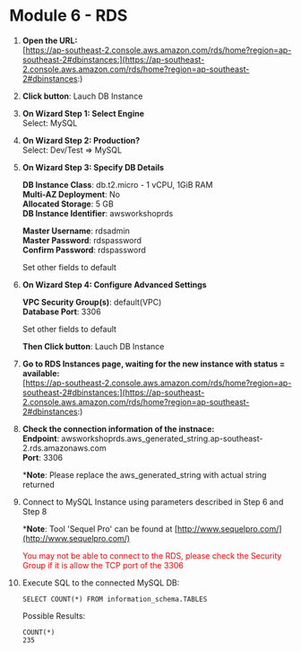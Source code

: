 # Module 6 - RDS

1. **Open the URL:**  
[https://ap-southeast-2.console.aws.amazon.com/rds/home?region=ap-southeast-2#dbinstances:](https://ap-southeast-2.console.aws.amazon.com/rds/home?region=ap-southeast-2#dbinstances:)

2. **Click button**: Lauch DB Instance  
3. **On Wizard Step 1: Select Engine**  
    Select: MySQL
4. **On Wizard Step 2: Production?**  
    Select: Dev/Test => MySQL  
5. **On Wizard Step 3: Specify DB Details**  
  
    **DB Instance Class**: db.t2.micro - 1 vCPU, 1GiB RAM  
    **Multi-AZ Deployment**: No  
    **Allocated Storage**: 5 GB  
    **DB Instance Identifier**: awsworkshoprds  
      
    **Master Username**: rdsadmin  
    **Master Password**: rdspassword  
    **Confirm Password**: rdspassword 
      
    Set other fields to default
6. **On Wizard Step 4: Configure Advanced Settings**  

    **VPC Security Group(s)**: default(VPC)  
    **Database Port**: 3306
    
    Set other fields to default  
      
    **Then Click button**: Lauch DB Instance
  
7. **Go to RDS Instances page, waiting for the new instance with status = available:**    
[https://ap-southeast-2.console.aws.amazon.com/rds/home?region=ap-southeast-2#dbinstances:](https://ap-southeast-2.console.aws.amazon.com/rds/home?region=ap-southeast-2#dbinstances:)

8. **Check the connection information of the instnace:**  
    **Endpoint**: awsworkshoprds.aws_generated_string.ap-southeast-2.rds.amazonaws.com  
    **Port**: 3306

    ***Note**: Please replace the aws_generated_string with actual string returned 
      
9. Connect to MySQL Instance using parameters described in Step 6 and Step 8  

    ***Note**: Tool 'Sequel Pro' can be found at [http://www.sequelpro.com/](http://www.sequelpro.com/)  
    
    <font color=red>You may not be able to connect to the RDS, please check the Security Group if it is allow the TCP port of the 3306  </font>
     

10. Execute SQL to the connected MySQL DB:
    ```
    SELECT COUNT(*) FROM information_schema.TABLES
    ```
    Possible Results:
    ```
    COUNT(*)
    235
    ```